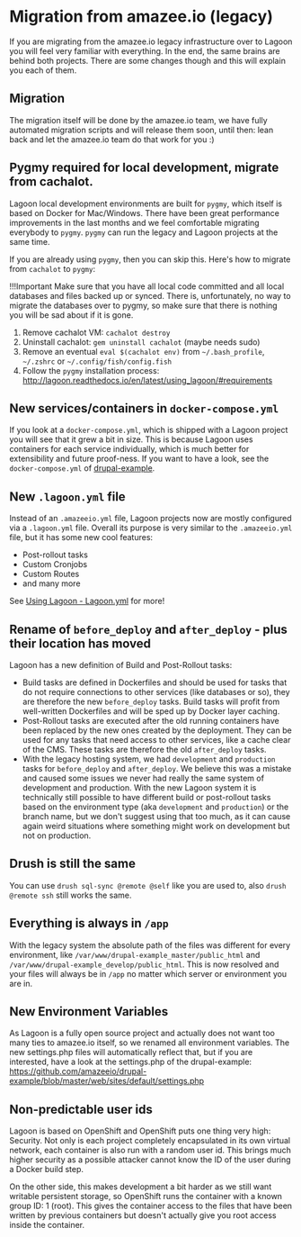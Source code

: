 # Migration from amazee.io (legacy)

If you are migrating from the amazee.io legacy infrastructure over to Lagoon you will feel very familiar with everything. In the end, the same brains are behind both projects. There are some changes though and this will explain you each of them.

## Migration

The migration itself will be done by the amazee.io team, we have fully automated migration scripts and will release them soon, until then: lean back and let the amazee.io team do that work for you :)

## Pygmy required for local development, migrate from cachalot.

Lagoon local development environments are built for `pygmy`, which itself is based on Docker for Mac/Windows. There have been great performance improvements in the last months and we feel comfortable migrating everybody to `pygmy`. `pygmy` can run the legacy and Lagoon projects at the same time.

If you are already using `pygmy`, then you can skip this. Here's how to migrate from `cachalot` to `pygmy`:

!!!Important
    Make sure that you have all local code committed and all local databases and files backed up or synced. There is, unfortunately, no way to migrate the databases over to pygmy, so make sure that there is nothing you will be sad about if it is gone.

1. Remove cachalot VM: `cachalot destroy`
2. Uninstall cachalot: `gem uninstall cachalot` (maybe needs sudo)
3. Remove an eventual `eval $(cachalot env)` from `~/.bash_profile`, `~/.zshrc` or `~/.config/fish/config.fish`
4. Follow the `pygmy` installation process: http://lagoon.readthedocs.io/en/latest/using_lagoon/#requirements

## New services/containers in `docker-compose.yml`

If you look at a `docker-compose.yml`, which is shipped with a Lagoon project you will see that it grew a bit in size. This is because Lagoon uses containers for each service individually, which is much better for extensibility and future proof-ness. If you want to have a look, see the `docker-compose.yml` of [drupal-example](https://github.com/amazeeio/drupal-example/blob/mariadb/docker-compose.yml).

## New `.lagoon.yml` file

Instead of an `.amazeeio.yml` file, Lagoon projects now are mostly configured via a `.lagoon.yml` file. Overall its purpose is very similar to the `.amazeeio.yml` file, but it has some new cool features:

- Post-rollout tasks
- Custom Cronjobs
- Custom Routes
- and many more

See [Using Lagoon - Lagoon.yml](../lagoon_yml.md) for more!

## Rename of `before_deploy` and `after_deploy` - plus their location has moved

Lagoon has a new definition of Build and Post-Rollout tasks:

- Build tasks are defined in Dockerfiles and should be used for tasks that do not require connections to other services (like databases or so), they are therefore the new `before_deploy` tasks. Build tasks will profit from well-written Dockerfiles and will be sped up by Docker layer caching.
- Post-Rollout tasks are executed after the old running containers have been replaced by the new ones created by the deployment. They can be used for any tasks that need access to other services, like a cache clear of the CMS. These tasks are therefore the old `after_deploy` tasks.
- With the legacy hosting system, we had `development` and `production` tasks for `before_deploy` and `after_deploy`. We believe this was a mistake and caused some issues we never had really the same system of development and production. With the new Lagoon system it is technically still possible to have different build or post-rollout tasks based on the environment type (aka `development` and `production`) or the branch name, but we don't suggest using that too much, as it can cause again weird situations where something might work on development but not on production.

## Drush is still the same

You can use `drush sql-sync @remote @self` like you are used to, also `drush @remote ssh` still works the same.

## Everything is always in `/app`

With the legacy system the absolute path of the files was different for every environment, like `/var/www/drupal-example_master/public_html` and `/var/www/drupal-example_develop/public_html`. This is now resolved and your files will always be in `/app` no matter which server or environment you are in.

## New Environment Variables

As Lagoon is a fully open source project and actually does not want too many ties to amazee.io itself, so we renamed all environment variables. The new settings.php files will automatically reflect that, but if you are interested, have a look at the settings.php of the drupal-example: https://github.com/amazeeio/drupal-example/blob/master/web/sites/default/settings.php

## Non-predictable user ids

Lagoon is based on OpenShift and OpenShift puts one thing very high: Security. Not only is each project completely encapsulated in its own virtual network, each container is also run with a random user id. This brings much higher security as a possible attacker cannot know the ID of the user during a Docker build step.

On the other side, this makes development a bit harder as we still want writable persistent storage, so OpenShift runs the container with a known group ID: 1 (root). This gives the container access to the files that have been written by previous containers but doesn't actually give you root access inside the container.
